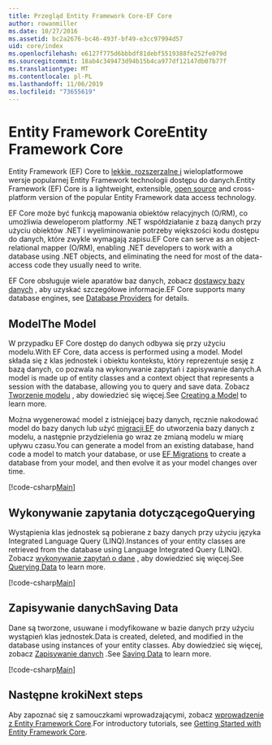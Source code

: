 ```yaml
---
title: Przegląd Entity Framework Core-EF Core
author: rowanmiller
ms.date: 10/27/2016
ms.assetid: bc2a2676-bc46-493f-bf49-e3cc97994d57
uid: core/index
ms.openlocfilehash: e6127f775d6bbbdf81debf5519388fe252fe079d
ms.sourcegitcommit: 18ab4c349473d94b15b4ca977df12147db07b77f
ms.translationtype: MT
ms.contentlocale: pl-PL
ms.lasthandoff: 11/06/2019
ms.locfileid: "73655619"
---
```

# <a name="entity-framework-core"></a><span data-ttu-id="60f2a-102">Entity Framework Core</span><span class="sxs-lookup"><span data-stu-id="60f2a-102">Entity Framework Core</span></span>

<span data-ttu-id="60f2a-103">Entity Framework (EF) Core to [lekkie, rozszerzalne i](https://github.com/aspnet/EntityFrameworkCore) wieloplatformowe wersje popularnej Entity Framework technologii dostępu do danych.</span><span class="sxs-lookup"><span data-stu-id="60f2a-103">Entity Framework (EF) Core is a lightweight, extensible, [open source](https://github.com/aspnet/EntityFrameworkCore) and cross-platform version of the popular Entity Framework data access technology.</span></span>

<span data-ttu-id="60f2a-104">EF Core może być funkcją mapowania obiektów relacyjnych (O/RM), co umożliwia deweloperom platformy .NET współdziałanie z bazą danych przy użyciu obiektów .NET i wyeliminowanie potrzeby większości kodu dostępu do danych, które zwykle wymagają zapisu.</span><span class="sxs-lookup"><span data-stu-id="60f2a-104">EF Core can serve as an object-relational mapper (O/RM), enabling .NET developers to work with a database using .NET objects, and eliminating the need for most of the data-access code they usually need to write.</span></span>

<span data-ttu-id="60f2a-105">EF Core obsługuje wiele aparatów baz danych, zobacz [dostawcy bazy danych](providers/index.md) , aby uzyskać szczegółowe informacje.</span><span class="sxs-lookup"><span data-stu-id="60f2a-105">EF Core supports many database engines, see [Database Providers](providers/index.md) for details.</span></span>

## <a name="the-model"></a><span data-ttu-id="60f2a-106">Model</span><span class="sxs-lookup"><span data-stu-id="60f2a-106">The Model</span></span>

<span data-ttu-id="60f2a-107">W przypadku EF Core dostęp do danych odbywa się przy użyciu modelu.</span><span class="sxs-lookup"><span data-stu-id="60f2a-107">With EF Core, data access is performed using a model.</span></span> <span data-ttu-id="60f2a-108">Model składa się z klas jednostek i obiektu kontekstu, który reprezentuje sesję z bazą danych, co pozwala na wykonywanie zapytań i zapisywanie danych.</span><span class="sxs-lookup"><span data-stu-id="60f2a-108">A model is made up of entity classes and a context object that represents a session with the database, allowing you to query and save data.</span></span> <span data-ttu-id="60f2a-109">Zobacz [Tworzenie modelu](modeling/index.md) , aby dowiedzieć się więcej.</span><span class="sxs-lookup"><span data-stu-id="60f2a-109">See [Creating a Model](modeling/index.md) to learn more.</span></span>

<span data-ttu-id="60f2a-110">Można wygenerować model z istniejącej bazy danych, ręcznie nakodować model do bazy danych lub użyć [migracji EF](managing-schemas/migrations/index.md) do utworzenia bazy danych z modelu, a następnie przydzielenia go wraz ze zmianą modelu w miarę upływu czasu.</span><span class="sxs-lookup"><span data-stu-id="60f2a-110">You can generate a model from an existing database, hand code a model to match your database, or use [EF Migrations](managing-schemas/migrations/index.md) to create a database from your model, and then evolve it as your model changes over time.</span></span>

[!code-csharp[Main](../../samples/core/Intro/Model.cs)]

## <a name="querying"></a><span data-ttu-id="60f2a-111">Wykonywanie zapytania dotyczącego</span><span class="sxs-lookup"><span data-stu-id="60f2a-111">Querying</span></span>

<span data-ttu-id="60f2a-112">Wystąpienia klas jednostek są pobierane z bazy danych przy użyciu języka Integrated Language Query (LINQ).</span><span class="sxs-lookup"><span data-stu-id="60f2a-112">Instances of your entity classes are retrieved from the database using Language Integrated Query (LINQ).</span></span> <span data-ttu-id="60f2a-113">Zobacz [wykonywanie zapytań o dane](querying/index.md) , aby dowiedzieć się więcej.</span><span class="sxs-lookup"><span data-stu-id="60f2a-113">See [Querying Data](querying/index.md) to learn more.</span></span>

[!code-csharp[Main](../../samples/core/Intro/Program.cs#Querying)]

## <a name="saving-data"></a><span data-ttu-id="60f2a-114">Zapisywanie danych</span><span class="sxs-lookup"><span data-stu-id="60f2a-114">Saving Data</span></span>

<span data-ttu-id="60f2a-115">Dane są tworzone, usuwane i modyfikowane w bazie danych przy użyciu wystąpień klas jednostek.</span><span class="sxs-lookup"><span data-stu-id="60f2a-115">Data is created, deleted, and modified in the database using instances of your entity classes.</span></span> <span data-ttu-id="60f2a-116">Aby dowiedzieć się więcej, zobacz [Zapisywanie danych](saving/index.md) .</span><span class="sxs-lookup"><span data-stu-id="60f2a-116">See [Saving Data](saving/index.md) to learn more.</span></span>

[!code-csharp[Main](../../samples/core/Intro/Program.cs#SavingData)]

## <a name="next-steps"></a><span data-ttu-id="60f2a-117">Następne kroki</span><span class="sxs-lookup"><span data-stu-id="60f2a-117">Next steps</span></span>

<span data-ttu-id="60f2a-118">Aby zapoznać się z samouczkami wprowadzającymi, zobacz [wprowadzenie z Entity Framework Core](get-started/index.md).</span><span class="sxs-lookup"><span data-stu-id="60f2a-118">For introductory tutorials, see [Getting Started with Entity Framework Core](get-started/index.md).</span></span>
